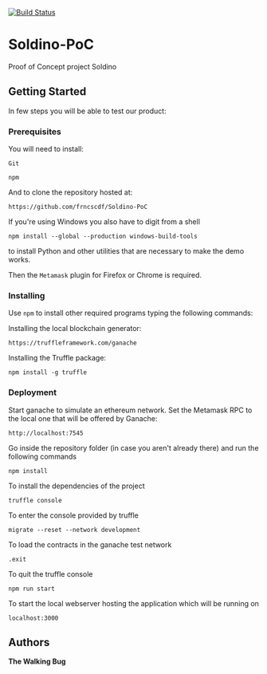 [![Build Status](https://travis-ci.com/frncscdf/Soldino-PoC.svg?branch=master)](https://travis-ci.com/frncscdf/Soldino-PoC)
# Soldino-PoC
Proof of Concept project Soldino

## Getting Started

In few steps you will be able to test our product:

### Prerequisites

You will need to install:

```
Git
```
```
npm
```

And to clone the repository hosted at:
```
https://github.com/frncscdf/Soldino-PoC
```

If you're using Windows you also have to digit from a shell
```
npm install --global --production windows-build-tools
```
to install Python and other utilities that are necessary to make the demo works.

Then the `Metamask` plugin for Firefox or Chrome is required.

### Installing

Use `npm` to install other required programs typing the following commands:

Installing the local blockchain generator:
```
https://truffleframework.com/ganache
```

Installing the Truffle package:
```
npm install -g truffle
```


### Deployment
Start ganache to simulate an ethereum network.
Set the Metamask RPC to the local one that will be offered by Ganache:
```
http://localhost:7545
```
Go inside the repository folder (in case you aren't already there) and run the following commands
```
npm install
```
To install the dependencies of the project
```
truffle console
```
To enter the console provided by truffle
```
migrate --reset --network development
```
To load the contracts in the ganache test network
```
.exit
```
To quit the truffle console
```
npm run start
```
To start the local webserver hosting the application which will be running on
```
localhost:3000
```

## Authors

**The Walking Bug**
